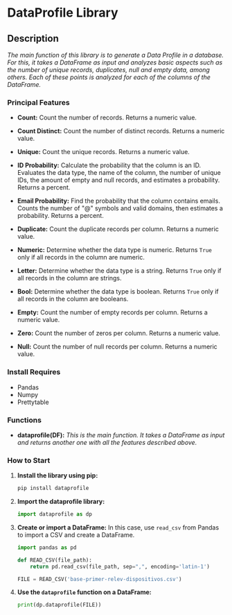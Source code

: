 # DataProfile Library

## Description
*The main function of this library is to generate a Data Profile in a database. For this, it takes a DataFrame as input and analyzes basic aspects such as the number of unique records, duplicates, null and empty data, among others. Each of these points is analyzed for each of the columns of the DataFrame.*

### Principal Features

- **Count:** Count the number of records. Returns a numeric value.

- **Count Distinct:** Count the number of distinct records. Returns a numeric value.

- **Unique:** Count the unique records. Returns a numeric value.

- **ID Probability:** Calculate the probability that the column is an ID. Evaluates the data type, the name of the column, the number of unique IDs, the amount of empty and null records, and estimates a probability. Returns a percent.

- **Email Probability:** Find the probability that the column contains emails. Counts the number of "@" symbols and valid domains, then estimates a probability. Returns a percent.

- **Duplicate:** Count the duplicate records per column. Returns a numeric value.

- **Numeric:** Determine whether the data type is numeric. Returns `True` only if all records in the column are numeric.

- **Letter:** Determine whether the data type is a string. Returns `True` only if all records in the column are strings.

- **Bool:** Determine whether the data type is boolean. Returns `True` only if all records in the column are booleans.

- **Empty:** Count the number of empty records per column. Returns a numeric value.

- **Zero:** Count the number of zeros per column. Returns a numeric value.

- **Null:** Count the number of null records per column. Returns a numeric value.


### Install Requires

- Pandas
- Numpy
- Prettytable

### Functions

- **dataprofile(DF):** *This is the main function. It takes a DataFrame as input and returns another one with all the features described above.*


### How to Start

1. **Install the library using pip:**
    ```bash
    pip install dataprofile
    ```


2. **Import the dataprofile library:**
    ```python
    import dataprofile as dp
    ```


3. **Create or import a DataFrame:**
    In this case, use `read_csv` from Pandas to import a CSV and create a DataFrame.
    ```python
    import pandas as pd

    def READ_CSV(file_path):
        return pd.read_csv(file_path, sep=",", encoding='latin-1')

    FILE = READ_CSV('base-primer-relev-dispositivos.csv')
    ```


4. **Use the `dataprofile` function on a DataFrame:**
    ```python
    print(dp.dataprofile(FILE))
    ```

